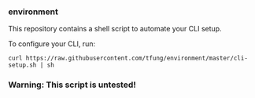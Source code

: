 ### environment
This repository contains a shell script to automate your CLI setup.

To configure your CLI, run:
```
curl https://raw.githubusercontent.com/tfung/environment/master/cli-setup.sh | sh
```

### Warning: This script is untested!

